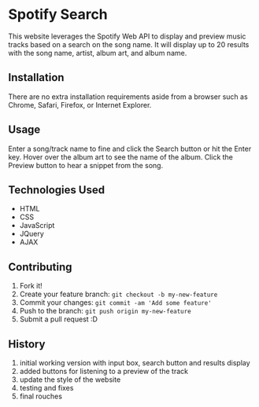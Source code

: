 # Spotify Search

This website leverages the Spotify Web API to display and preview music tracks based on a search on the song name.  It will display up to 20 results with the song name, artist, album art, and album name.

## Installation

There are no extra installation requirements aside from a browser such as Chrome, Safari, Firefox, or Internet Explorer.

## Usage

Enter a song/track name to fine and click the Search button or hit the Enter key.  Hover over the album art to see the name of the album.  Click the Preview button to hear a snippet from the song.

## Technologies Used

* HTML
* CSS
* JavaScript
* JQuery
* AJAX

## Contributing

1. Fork it!
2. Create your feature branch: `git checkout -b my-new-feature`
3. Commit your changes: `git commit -am 'Add some feature'`
4. Push to the branch: `git push origin my-new-feature`
5. Submit a pull request :D

## History

1. initial working version with input box, search button and results display
2. added buttons for listening to a preview of the track
3. update the style of the website
4. testing and fixes
5. final rouches
